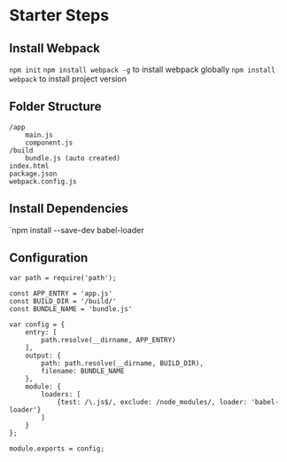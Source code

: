 # Starter Steps

## Install Webpack

`npm init`
`npm install webpack -g` to install webpack globally
`npm install webpack` to install project version

## Folder Structure

```
/app
	main.js
	component.js
/build
	bundle.js (auto created)
index.html
package.json
webpack.config.js
```

## Install Dependencies

`npm install --save-dev babel-loader

## Configuration

```
var path = require('path');

const APP_ENTRY = 'app.js'
const BUILD_DIR = '/build/'
const BUNDLE_NAME = 'bundle.js'

var config = {
    entry: [
        path.resolve(__dirname, APP_ENTRY)
    ],
    output: {
        path: path.resolve(__dirname, BUILD_DIR),
        filename: BUNDLE_NAME
    },
    module: {
        loaders: [
        	{test: /\.js$/, exclude: /node_modules/, loader: 'babel-loader'}
        ]
    }
};

module.exports = config;
```